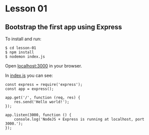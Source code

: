 # Lesson 01
## Bootstrap the first app using Express

To install and run:
```
$ cd lesson-01
$ npm install
$ nodemon index.js
```
Open [localhost:3000]() in your browser.

In [index.js]() you can see:
```
const express = require('express');
const app = express();

app.get('/', function (req, res) {
    res.send('Hello world!');
});

app.listen(3000, function () {
    console.log('NodeJS + Express is running at localhost, port 3000.');
});
```
